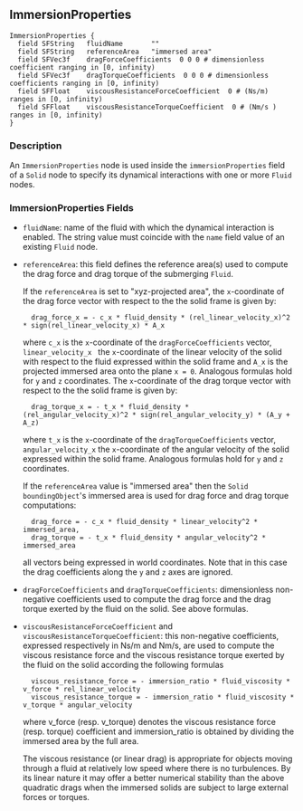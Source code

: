 ## ImmersionProperties

```
ImmersionProperties {
  field SFString   fluidName       ""
  field SFString   referenceArea   "immersed area"
  field SFVec3f    dragForceCoefficients  0 0 0 # dimensionless coefficient ranging in [0, infinity)
  field SFVec3f    dragTorqueCoefficients  0 0 0 # dimensionless coefficients ranging in [0, infinity)
  field SFFloat    viscousResistanceForceCoefficient  0 # (Ns/m) ranges in [0, infinity)
  field SFFloat    viscousResistanceTorqueCoefficient  0 # (Nm/s ) ranges in [0, infinity)
}
```

### Description

An `ImmersionProperties` node is used inside the `immersionProperties` field of
a `Solid` node to specify its dynamical interactions with one or more `Fluid`
nodes.

### ImmersionProperties Fields

- `fluidName`: name of the fluid with which the dynamical interaction is enabled.
The string value must coincide with the `name` field value of an existing
`Fluid` node.

- `referenceArea`: this field defines the reference area(s) used to compute the
drag force and drag torque of the submerging `Fluid`.

    If the `referenceArea` is set to "xyz-projected area", the `x`-coordinate of the
    drag force vector with respect to the the solid frame is given by:

        drag_force_x = - c_x * fluid_density * (rel_linear_velocity_x)^2 * sign(rel_linear_velocity_x) * A_x

    where `c_x` is the `x`-coordinate of the `dragForceCoefficients` vector,
    `linear_velocity_x ` the `x`-coordinate of the linear velocity of the solid with
    respect to the fluid expressed within the solid frame and `A_x` is the projected
    immersed area onto the plane `x = 0`. Analogous formulas hold for `y` and `z`
    coordinates.  The `x`-coordinate of the drag torque vector with respect to the
    the solid frame is given by:

        drag_torque_x = - t_x * fluid_density * (rel_angular_velocity_x)^2 * sign(rel_angular_velocity_y) * (A_y + A_z)

    where `t_x` is the `x`-coordinate of the `dragTorqueCoefficients` vector,
    `angular_velocity_x` the `x`-coordinate of the angular velocity of the solid
    expressed within the solid frame. Analogous formulas hold for `y` and `z`
    coordinates.

    If the `referenceArea` value is "immersed area" then the `Solid`
    `boundingObject`'s immersed area is used for drag force and drag torque
    computations:

        drag_force = - c_x * fluid_density * linear_velocity^2 * immersed_area,
        drag_torque = - t_x * fluid_density * angular_velocity^2 * immersed_area

    all vectors being expressed in world coordinates. Note that in this case the
    drag coefficients along the `y` and `z` axes are ignored.

- `dragForceCoefficients` and `dragTorqueCoefficients`: dimensionless non-negative
coefficients used to compute the drag force and the drag torque exerted by the
fluid on the solid. See above formulas.

- `viscousResistanceForceCoefficient` and `viscousResistanceTorqueCoefficient`:
this non-negative coefficients, expressed respectively in Ns/m and Nm/s, are
used to compute the viscous resistance force and the viscous resistance torque
exerted by the fluid on the solid according the following formulas

        viscous_resistance_force = - immersion_ratio * fluid_viscosity * v_force * rel_linear_velocity
        viscous_resistance_torque = - immersion_ratio * fluid_viscosity * v_torque * angular_velocity

    where v\_force (resp. v\_torque) denotes the viscous resistance force (resp.
    torque) coefficient and immersion\_ratio is obtained by dividing the immersed
    area by the full area.

    The viscous resistance (or linear drag) is appropriate for objects moving
    through a fluid at relatively low speed where there is no turbulences. By its
    linear nature it may offer a better numerical stability than the above quadratic
    drags when the immersed solids are subject to large external forces or torques.

